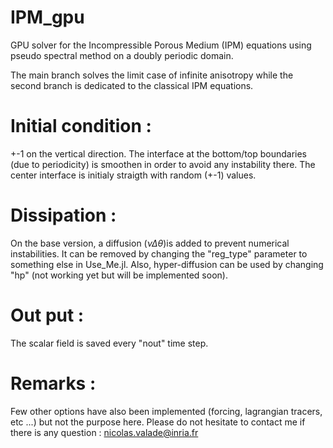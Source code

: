 # IPM_gpu
GPU solver for the Incompressible Porous Medium (IPM) equations using pseudo spectral method on a doubly periodic domain. 

The main branch solves the limit case of infinite anisotropy while the second branch is dedicated to the classical IPM equations. 

# Initial condition : 
+-1 on the vertical direction. The interface at the bottom/top boundaries (due to periodicity) is smoothen in order to avoid any instability there. 
The center interface is initialy straigth with random (+-1) values.

# Dissipation : 
On the base version, a diffusion ($\nu \Delta \theta$)is added to prevent numerical instabilities. It can be removed by changing the "reg_type" parameter to something else in Use_Me.jl. Also, hyper-diffusion can be used by changing "hp" (not working yet but will be implemented soon). 

# Out put :
The scalar field is saved every "nout" time step. 

# Remarks :
Few other options have also been implemented (forcing, lagrangian tracers, etc ...) but not the purpose here. 
Please do not hesitate to contact me if there is any question : nicolas.valade@inria.fr

